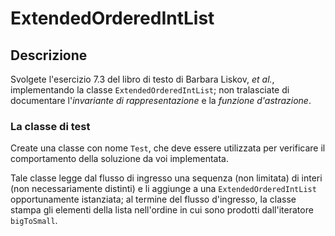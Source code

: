 # ExtendedOrderedIntList

## Descrizione

Svolgete l'esercizio 7.3 del libro di testo di Barbara Liskov, *et al.*,
implementando la classe `ExtendedOrderedIntList`; non tralasciate di documentare
l'*invariante di rappresentazione* e la *funzione d'astrazione*.

### La classe di test

Create una classe con nome `Test`, che deve essere utilizzata per verificare il
comportamento della soluzione da voi implementata.

Tale classe legge dal flusso di ingresso una sequenza (non limitata) di interi
(non necessariamente distinti) e li aggiunge a una `ExtendedOrderedIntList`
opportunamente istanziata; al termine del flusso d'ingresso, la classe stampa
gli elementi della lista nell'ordine in cui sono prodotti dall'iteratore
`bigToSmall`.
